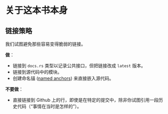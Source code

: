 <!-- master#68cb5e9 --->

# 关于这本书本身

## 链接策略

我们试图避免那些容易变得脆弱的链接。

**做**：

* 链接到 `docs.rs` 类型以记录公共接口，但把链接改成 `latest` 版本。
* 链接到源代码中的模块。
* 创建命名锚 ([named anchors]) 来直接嵌入源代码。

[named anchors]: https://rust-lang.github.io/mdBook/format/mdbook.html?highlight=ANCHOR#including-portions-of-a-file

**不要做**：

* 直接链接到 Github 上的行，即使是在特定的提交中，除非你试图引用一段历史代码（“事情在当时是怎样的”）。

